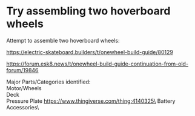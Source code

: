 <!-- .slide: data-background="./Images/header.svg" data-background-repeat="none" data-background-size="40% 40%" data-background-position="center 10%" class="header" -->
# Try assembling two hoverboard wheels

<!-- Put a link to the slides so that students can find them -->

<!-- 
➡️ [**Slides**](/gunterBotsEngineeringCourse/Slides/Lesson2.html ':ignore')
>
<!-- >

!-- ![Image of Engineering Design Circle](../engineeringDesignProcess.png)

 -->
Attempt to assemble two hoverboard wheels:

https://electric-skateboard.builders/t/onewheel-build-guide/80129

https://forum.esk8.news/t/onewheel-build-guide-continuation-from-old-forum/19846


Major Parts/Categories identified:\
Motor/Wheels\
Deck \
Pressure Plate   https://www.thingiverse.com/thing:4140325\
Battery\
Accessories\
<!-- > -->